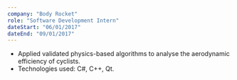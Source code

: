 ```yaml
---
company: "Body Rocket"
role: "Software Development Intern"
dateStart: "06/01/2017"
dateEnd: "09/01/2017"
---
```


- Applied validated physics-based algorithms to analyse the aerodynamic efficiency of cyclists.
- Technologies used: C#, C++, Qt.